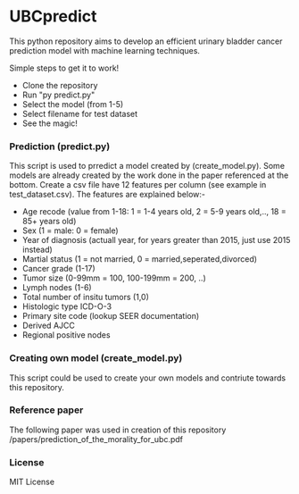 # UBCpredict

This python repository aims to develop an efficient urinary bladder cancer prediction model with machine learning techniques.

Simple steps to get it to work!

  - Clone the repository 
  - Run "py predict.py"
  - Select the model (from 1-5)
  - Select filename for test dataset
  - See the magic!

### Prediction (predict.py)
This script is used to prredict a model created by (create_model.py). Some models are already created by the work done in the paper referenced at the bottom. Create a csv file have 12 features per column (see example in test_dataset.csv). The features are explained below:-
  - Age recode (value from 1-18: 1 = 1-4 years old, 2 = 5-9 years old,.., 18 = 85+ years old)
  - Sex (1 = male: 0 = female)
  - Year of diagnosis (actuall year, for years greater than 2015, just use 2015 instead)
  - Martial status (1 = not married, 0 = married,seperated,divorced)
  - Cancer grade (1-17)
  - Tumor size (0-99mm = 100, 100-199mm = 200, ..)
  - Lymph nodes (1-6)
  - Total number of insitu tumors (1,0)
  - Histologic type ICD-O-3
  - Primary site code (lookup SEER documentation)
  - Derived AJCC
  - Regional positive nodes

### Creating own model (create_model.py)

This script could be used to create your own models and contriute towards this repository.

### Reference paper

The following paper was used in creation of this repository
/papers/prediction_of_the_morality_for_ubc.pdf

### License

MIT License
